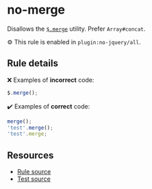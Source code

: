 # no-merge

Disallows the [`$.merge`](https://api.jquery.com/jQuery.merge/) utility. Prefer `Array#concat`.

⚙️ This rule is enabled in `plugin:no-jquery/all`.

## Rule details

❌ Examples of **incorrect** code:
```js
$.merge();
```

✔️ Examples of **correct** code:
```js
merge();
'test'.merge();
'test'.merge;
```

## Resources

* [Rule source](/src/rules/no-merge.js)
* [Test source](/src/tests/no-merge.js)
